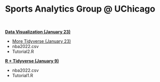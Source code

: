 # Sports Analytics Group @ UChicago

<br>

**[Data Visualization (January 23)](https://skdeshpande91.github.io/wharton_moneyball/lecture2.html)** <br>
* [More Tidyverse (January 23)](https://skdeshpande91.github.io/wharton_moneyball/lecture3.html)
* nba2022.csv
* Tutorial2.R

**[R + Tidyverse (January 9)](https://skdeshpande91.github.io/wharton_moneyball/tc_lecture1.html)**
* nba2022.csv
* Tutorial1.R
